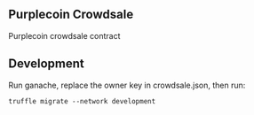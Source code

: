 ## Purplecoin Crowdsale
Purplecoin crowdsale contract

## Development
Run ganache, replace the owner key in crowdsale.json, then run:
```
truffle migrate --network development
```
